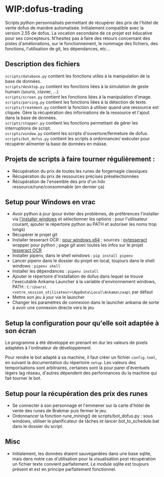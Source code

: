 # WIP:dofus-trading
Scripts python personnalisés permettant de récupérer des prix de l'hôtel de vente dofus de manière automatisée. Initialement compatible avec la version 2.55 de dofus.
La vocation secondaire de ce projet est éducative pour ses concepteurs. N'hesitez pas à faire des retours concernant des pistes d'améliorations, sur le fonctionnement, le nommage des fichiers, des fonctions, l'utilisation de git, les dépendances, etc...

## Description des fichiers

`scripts/database.py` contient les fonctions utiles à la manipulation de la base de données.<br>
`scripts/desktop.py` contient les fonctions liées à la simulation de geste humain (souris, clavier, ...).<br>
`scripts/screen.py` contient les fonctions liées à la manipulation d'image.<br>
`scripts/parsing.py` contient les fonctions liées à la détection de texte.<br>
`scripts/treatment.py` contient la fonction à utiliser quand une ressource est cliquée. Gère la récupération des informations de la ressource et l'ajout dans la base de données.<br>
`scripts/stopper.py` contient les fonctions permettant de gérer les interruptions de script.<br>
`scripts/window.py` contient les scripts d'ouverture/fermeture de dofus.<br>
`scripts/bot_dofus.py` contient les scripts à ordonnancer/ exécuter pour récupérer alimenter la base de données en mâsse.

## Projets de scripts à faire tourner régulièrement :
* Récupération du prix de toutes les runes de forgemagie classiques
* Récupération du prix de ressources précises présélectionnées
* Récupération de l'ensemble des prix d'un hdv ressource/rune/consommable (en dernier ça)


## Setup pour Windows en vrac
- Avoir python à jour (pour éviter des problèmes, de préférences l'installer via [l'installer windows](https://www.python.org/ftp/python/3.8.4/python-3.8.4-amd64.exe) et sélectionner les options : pour l'utilisateur courant, ajouter le répertoire python au PATH et autoriser les noms trop longs)
- Récupérer le projet git
- Installer tesseract OCR : [pour windows x64](https://digi.bib.uni-mannheim.de/tesseract/tesseract-ocr-w64-setup-v5.0.0-alpha.20200328.exe) ; sources : [pytesseract](https://pypi.org/project/pytesseract/) wrapper pour python ; page git avec toutes les infos sur le projet [tesseract OCR](https://github.com/tesseract-ocr/tesseract)
- Installer pipenv, dans le shell windows : `pip install pipenv`
- Lancer pipenv dans le dossier du projet en local, toujours dans le shell windows : `pipenv shell`
- Installer les dépendances : `pipenv install`
- Ajouter le répertoire d'installation de dofus dans lequel se trouve l'executable Ankama Launcher à la variable d'environnement windows, PATH :
`C:\Users\<votre_session_utilisateur>\AppData\Local\Ankama\zaap\` par défaut
- Mettre son jeu à jour via le launcher
- Changer les paramètres de connexion dans le launcher ankama de sorte à avoir une connexion directe vers le jeu


## Setup la configuration pour qu'elle soit adaptée à son écran
Le programme a été développé en prenant en dur les valeurs de pixels adaptées à l'ordinateur de développement.

Pour rendre le bot adapté à sa machine, il faut créer un fichier `config.toml`, en suivant la documentation du répertoire `setup`.
Les valeurs des temporisations sont arbitraires, certaines sont là pour parer d'éventuels légers lag réseau, d'autres dépendent des performances du la machine qui fait tourner le bot.

## Setup pour la récupération des prix des runes
- Se connecter à son personnage et l'emmener sur la carte d'hôtel de vente des runes de Brakmar puis fermer le jeu.
- Ordonnancer la fonction rune_mining() de scripts/bot_dofus.py : sous windows, utiliser le planificateur de tâches et lancer bot_to_schedule.bat dans le dossier du script.

## Misc
- Initialement, les données étaient sauvegardées dans une base sqlite, mais dans notre cas d'utilisation pour la visualisation post récupération un fichier texte convient parfaitement. Le module sqlite est toujours présent et est en principe parfaitement fonctionnel.
